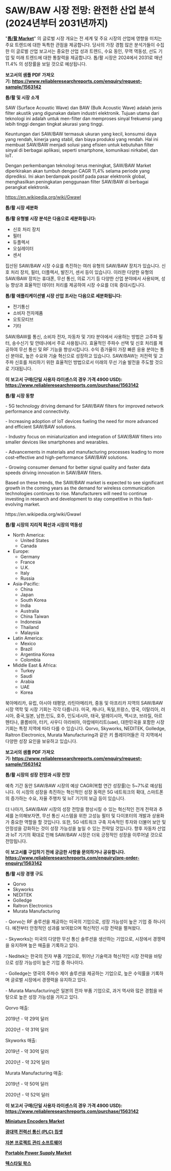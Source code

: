 <p><h1>SAW/BAW 시장 전망: 완전한 산업 분석 (2024년부터 2031년까지)</h1></p><p>"<strong><a href="https://www.reliableresearchreports.com/saw-baw-r1563142">톱/활 Market</a></strong>" 의 글로벌 시장 개요는 전 세계 및 주요 시장의 산업에 영향을 미치는 주요 트렌드에 대한 독특한 관점을 제공합니다. 당사의 가장 경험 많은 분석가들이 수집한 이 글로벌 산업 보고서는 중요한 산업 성과 트렌드, 수요 동인, 무역 역동성, 선도 기업 및 미래 트렌드에 대한 통찰력을 제공합니다. 톱/활 시장은 2024에서 2031로 매년 11.4% 의 성장률을 보일 것으로 예상됩니다.</p>
<p><strong>보고서의 샘플 PDF 가져오기:&nbsp;<a href="https://www.reliableresearchreports.com/enquiry/request-sample/1563142">https://www.reliableresearchreports.com/enquiry/request-sample/1563142</a></strong></p>
<p><strong>톱/활 및 시장 소개</strong></p>
<p><p>SAW (Surface Acoustic Wave) dan BAW (Bulk Acoustic Wave) adalah jenis filter akustik yang digunakan dalam industri elektronik. Tujuan utama dari teknologi ini adalah untuk men-filter dan memproses sinyal frekuensi yang lebih tinggi dengan tingkat akurasi yang tinggi.</p><p>Keuntungan dari SAW/BAW termasuk ukuran yang kecil, konsumsi daya yang rendah, kinerja yang stabil, dan biaya produksi yang rendah. Hal ini membuat SAW/BAW menjadi solusi yang efisien untuk kebutuhan filter sinyal di berbagai aplikasi, seperti smartphone, komunikasi nirkabel, dan IoT.</p><p>Dengan perkembangan teknologi terus meningkat, SAW/BAW Market diperkirakan akan tumbuh dengan CAGR 11,4% selama periode yang diprediksi. Ini akan berdampak positif pada pasar elektronik global, menghasilkan peningkatan penggunaan filter SAW/BAW di berbagai perangkat elektronik.</p></p>
<p><a href="https://en.wikipedia.org/wiki/Gwawl">https://en.wikipedia.org/wiki/Gwawl</a></p>
<p><strong>톱/활 시장 세분화</strong></p>
<p><strong>톱/활 유형별 시장 분석은 다음으로 세분화됩니다:</strong></p>
<p><ul><li>신호 처리 장치</li><li>필터</li><li>듀플렉서</li><li>오실레이터</li><li>센서</li></ul></p>
<p><p>집산된 SAW/BAW 시장 수요를 촉진하는 여러 유형의 SAW/BAW 장치가 있습니다. 신호 처리 장치, 필터, 더플렉서, 발진기, 센서 등이 있습니다. 이러한 다양한 유형의 SAW/BAW 장치는 휴대폰, 무선 통신, 의료 기기 등 다양한 산업 분야에서 사용되며, 성능 향상과 효율적인 데이터 처리를 제공하여 시장 수요를 더욱 증대시킵니다.</p></p>
<p><strong>톱/활 애플리케이션별 시장 산업 조사는 다음으로 세분화됩니다:</strong></p>
<p><ul><li>전기통신</li><li>소비자 전자제품</li><li>오토모티브</li><li>기타</li></ul></p>
<p><p>SAW/BAW를 통신, 소비자 전자, 자동차 및 기타 분야에서 사용하는 방법은 고주파 필터, 송수신기 및 안테나에서 주로 사용됩니다. 효율적인 주파수 선택 및 신호 처리를 제공하여 무선 통신 및 RF 기능을 향상시킵니다. 수익 증가율이 가장 빠른 응용 분야는 통신 분야로, 높은 수요와 기술 혁신으로 성장하고 있습니다. SAW/BAW는 저전력 및 고주파 신호를 처리하기 위한 효율적인 방법으로서 미래의 무선 기술 발전을 주도할 것으로 기대됩니다.</p></p>
<p><strong>이 보고서 구매(단일 사용자 라이센스의 경우 가격 4900 USD): <a href="https://www.reliableresearchreports.com/purchase/1563142">https://www.reliableresearchreports.com/purchase/1563142</a></strong></p>
<p><strong>톱/활 시장 동향</strong></p>
<p><p>- 5G technology driving demand for SAW/BAW filters for improved network performance and connectivity.</p><p>- Increasing adoption of IoT devices fueling the need for more advanced and efficient SAW/BAW solutions.</p><p>- Industry focus on miniaturization and integration of SAW/BAW filters into smaller devices like smartphones and wearables.</p><p>- Advancements in materials and manufacturing processes leading to more cost-effective and high-performance SAW/BAW solutions.</p><p>- Growing consumer demand for better signal quality and faster data speeds driving innovation in SAW/BAW filters.</p><p>Based on these trends, the SAW/BAW market is expected to see significant growth in the coming years as the demand for wireless communication technologies continues to rise. Manufacturers will need to continue investing in research and development to stay competitive in this fast-evolving market.</p></p>
<p>https://en.wikipedia.org/wiki/Gwawl</p>
<p><strong>톱/활 시장의 지리적 확산과 시장의 역동성</strong></p>
<p><ul>
    <li>
        North America:
        <ul>
            <li>United States</li>
            <li>Canada</li>
        </ul>
    </li>
    <li>
        Europe:
        <ul>
            <li>Germany</li>
            <li>France</li>
            <li>U.K.</li>
            <li>Italy</li>
            <li>Russia</li>
        </ul>
    </li>
    <li>
        Asia-Pacific:
        <ul>
            <li>China</li>
            <li>Japan</li>
            <li>South Korea</li>
            <li>India</li>
            <li>Australia</li>
            <li>China Taiwan</li>
            <li>Indonesia</li>
            <li>Thailand</li>
            <li>Malaysia</li>
        </ul>
    </li>
    <li>
        Latin America:
        <ul>
            <li>Mexico</li>
            <li>Brazil</li>
            <li>Argentina Korea</li>
            <li>Colombia</li>
        </ul>
    </li>
    <li>
        Middle East & Africa:
        <ul>
            <li>Turkey</li>
            <li>Saudi</li>
            <li>Arabia</li>
            <li>UAE</li>
            <li>Korea</li>
        </ul>
    </li>
    </ul></p>
<p><p>북아메리카, 유럽, 아시아 태평양, 라틴아메리카, 중동 및 아프리카 지역의 SAW/BAW 시장 역학 및 시장 기회는 각각 다릅니다. 미국, 캐나다, 독일,프랑스, 영국, 이탈리아, 러시아, 중국,일본, 남한,인도, 호주, 인도네시아, 태국, 말레이시아, 멕시코, 브라질, 아르헨티나, 콜롬비아, 터키, 사우디 아라비아, 아랍에미리트(uae), 대한민국을 포함한 시장 기회는 특정 지역에 따라 다를 수 있습니다. Qorvo, Skyworks, NEDITEK, Golledge, Raltron Electronics, Murata Manufacturing과 같은 키 플레이어들은 각 지역에서 다양한 성장 요인을 보유하고 있습니다.</p></p>
<p><strong>보고서의 샘플 PDF 가져오기:&nbsp;<a href="https://www.reliableresearchreports.com/enquiry/request-sample/1563142">https://www.reliableresearchreports.com/enquiry/request-sample/1563142</a></strong></p>
<p><strong>톱/활 시장의 성장 전망과 시장 전망</strong></p>
<p><p>예측 기간 동안 SAW/BAW 시장의 예상 CAGR(복합 연간 성장률)는 5~7%로 예상됩니다. 이 시장의 성장을 촉진하는 혁신적인 성장 동력은 5G 네트워크의 확대, 스마트폰의 증가하는 수요, 자율 주행차 및 IoT 기기의 보급 등이 있습니다. </p><p>더 나아가, SAW/BAW 시장의 성장 전망을 향상시킬 수 있는 혁신적인 전개 전략과 추세를 논의해보자면, 무선 통신 시스템을 위한 고성능 필터 및 다이포터의 개발과 상용화가 중요한 역할을 할 것입니다. 또한, 5G 네트워크 구축 지속적인 투자와 더불어 보안 및 안정성을 강화하는 것이 성장 가능성을 높일 수 있는 전략일 것입니다. 향후 자동차 산업과 IoT 기기의 확대로 인해 SAW/BAW 시장은 더욱 긍정적인 성장을 이루어낼 것으로 전망됩니다.</p></p>
<p><strong>이 보고서를 구입하기 전에 궁금한 사항을 문의하거나 공유합니다. <a href="https://www.reliableresearchreports.com/enquiry/pre-order-enquiry/1563142">https://www.reliableresearchreports.com/enquiry/pre-order-enquiry/1563142</a></strong></p>
<p><strong>톱/활 시장 경쟁 구도</strong></p>
<p><ul><li>Qorvo</li><li>Skyworks</li><li>NEDITEK</li><li>Golledge</li><li>Raltron Electronics</li><li>Murata Manufacturing</li></ul></p>
<p><p>- Qorvo는 RF 솔루션을 제공하는 미국의 기업으로, 성장 가능성이 높은 기업 중 하나이다. 예전부터 안정적인 성과를 보여왔으며 혁신적인 시장 전략을 펼쳐왔다.</p><p>- Skyworks는 미국의 다양한 무선 통신 솔루션을 생산하는 기업으로, 시장에서 경쟁력을 유지하며 높은 매출을 기록하고 있다.</p><p>- Neditek는 한국의 전자 부품 기업으로, 뛰어난 기술력과 혁신적인 시장 전략을 바탕으로 성장 가능성이 높은 기업 중 하나이다.</p><p>- Golledge는 영국의 주파수 제어 솔루션을 제공하는 기업으로, 높은 수익률을 기록하며 글로벌 시장에서 경쟁력을 유지하고 있다.</p><p>- Murata Manufacturing은 일본의 전자 부품 기업으로, 과거 역사와 많은 경험을 바탕으로 높은 성장 가능성을 가지고 있다.</p><p>Qorvo 매출:</p><p>2019년 - 약 29억 달러</p><p>2020년 - 약 31억 달러</p><p>Skyworks 매출:</p><p>2019년 - 약 30억 달러</p><p>2020년 - 약 32억 달러</p><p>Murata Manufacturing 매출:</p><p>2019년 - 약 50억 달러</p><p>2020년 - 약 52억 달러</p></p>
<p><strong>이 보고서 구매(단일 사용자 라이센스의 경우 가격 4900 USD): <a href="https://www.reliableresearchreports.com/purchase/1563142">https://www.reliableresearchreports.com/purchase/1563142</a></strong></p>
<p><strong><p><a href="https://medium.com/@karleeprice2004/miniature-encoders-market-share-and-new-trends-analysis-by-its-type-application-end-use-and-193c31e9d2b4">Miniature Encoders Market</a></p><p><a href="https://github.com/sougarounis/Market-Research-Report-List-5/blob/main/351013088354.md">광대역 전력선 통신 (PLC) 칩셋</a></p><p><a href="https://medium.com/@deangaylotyrd8909867/%EC%9E%90%EB%B3%B8-%ED%94%84%EB%A1%9C%EC%A0%9D%ED%8A%B8-%EA%B4%80%EB%A6%AC-%EC%86%8C%ED%94%84%ED%8A%B8%EC%9B%A8%EC%96%B4-%EC%8B%9C%EC%9E%A5-%EA%B8%80%EB%A1%9C%EB%B2%8C-%EB%B0%8F-%EC%A7%80%EC%97%AD-%EB%B6%84%EC%84%9D-%EC%A7%80%EC%97%AD-%EA%B5%AD%EA%B0%80-%EC%88%98%EC%A4%80-%EB%B6%84%EC%84%9D-%EB%B0%8F-%EA%B2%BD%EC%9F%81-%EA%B2%BD%EA%B4%80%EC%97%90-%EC%A7%91%EC%A4%91-25fb648069ae">자본 프로젝트 관리 소프트웨어</a></p><p><a href="https://www.linkedin.com/pulse/portable-power-supply-industry-analysis-report-its-market-gs4ie?trackingId=KSpt8L4zRCSJWZ7QtXYaAQ%3D%3D">Portable Power Supply Market</a></p><p><a href="https://medium.com/@czbtzkwc9/%EA%B8%80%EB%A1%9C%EB%B2%8C-%EC%84%AC%EC%9C%A0-%EC%99%81%EC%8A%A4-%EC%8B%9C%EC%9E%A5-%EC%A0%90%EC%9C%A0%EC%9C%A8-%EB%B0%8F-%EC%84%B1%EC%9E%A5-%EA%B8%B0%ED%9A%8C-%EB%B0%8F-%EC%8B%9C%EC%9E%A5-%EA%B7%9C%EB%AA%A8%EB%8A%94-2024%EB%85%84%EB%B6%80%ED%84%B0-2031%EB%85%84%EA%B9%8C%EC%A7%80-%EC%97%B0%ED%8F%89%EA%B7%A0-%EC%84%B1%EC%9E%A5%EB%A5%A0%EC%9D%B4-12-7-%EB%A1%9C-%EC%84%B1%EC%9E%A5%ED%95%98%EA%B3%A0-%EC%9E%88%EC%8A%B5%EB%8B%88%EB%8B%A4-4baa17af9dc3">텍스타일 왁스</a></p></strong></p>
<p></p>